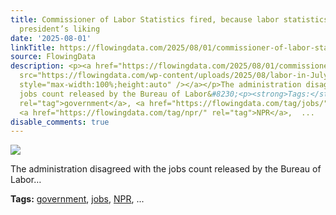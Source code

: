 ```yaml
---
title: Commissioner of Labor Statistics fired, because labor statistics were not to
  president’s liking
date: '2025-08-01'
linkTitle: https://flowingdata.com/2025/08/01/commissioner-of-labor-statistics-fired-because-labor-statistics-were-not-to-presidents-liking/
source: FlowingData
description: <p><a href="https://flowingdata.com/2025/08/01/commissioner-of-labor-statistics-fired-because-labor-statistics-were-not-to-presidents-liking/"><img
  src="https://flowingdata.com/wp-content/uploads/2025/08/labor-in-July-2025-npr-750x629.png"
  style="max-width:100%;height:auto" /></a></p>The administration disagreed with the
  jobs count released by the Bureau of Labor&#8230;<p><strong>Tags:</strong> <a href="https://flowingdata.com/tag/government/"
  rel="tag">government</a>, <a href="https://flowingdata.com/tag/jobs/" rel="tag">jobs</a>,
  <a href="https://flowingdata.com/tag/npr/" rel="tag">NPR</a>,  ...
disable_comments: true
---
```

<p><a href="https://flowingdata.com/2025/08/01/commissioner-of-labor-statistics-fired-because-labor-statistics-were-not-to-presidents-liking/"><img src="https://flowingdata.com/wp-content/uploads/2025/08/labor-in-July-2025-npr-750x629.png" style="max-width:100%;height:auto" /></a></p>The administration disagreed with the jobs count released by the Bureau of Labor&#8230;<p><strong>Tags:</strong> <a href="https://flowingdata.com/tag/government/" rel="tag">government</a>, <a href="https://flowingdata.com/tag/jobs/" rel="tag">jobs</a>, <a href="https://flowingdata.com/tag/npr/" rel="tag">NPR</a>,  ...